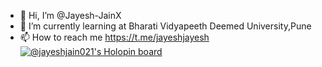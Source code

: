 - 👋 Hi, I’m @Jayesh-JainX
- 🌱 I’m currently learning at Bharati Vidyapeeth Deemed University,Pune
- 📫 How to reach me https://t.me/jayeshjayesh
[![@jayeshjain021's Holopin board](https://holopin.me/jayeshjain021)](https://holopin.io/@jayeshjain021)

<!---
Jayesh-JainX/Jayesh-JainX is a ✨ special ✨ repository because its `README.md` (this file) appears on your GitHub profile.
You can click the Preview link to take a look at your changes.
--->
